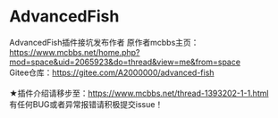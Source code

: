 # AdvancedFish
AdvancedFish插件接坑发布作者
原作者mcbbs主页：https://www.mcbbs.net/home.php?mod=space&uid=2065923&do=thread&view=me&from=space<br />
Gitee仓库：https://gitee.com/A2000000/advanced-fish<br />
<br />
★插件介绍请移步至：https://www.mcbbs.net/thread-1393202-1-1.html<br />
有任何BUG或者异常报错请积极提交issue！<br />

